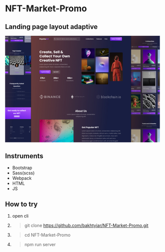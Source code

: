 # NFT-Market-Promo
## Landing page layout adaptive

![preview image](./github_preview.jpg)

## Instruments
- Bootstrap 
- Sass(scss) 
- Webpack 
- HTML
- JS

## How to try
1. open cli
2. > git clone https://github.com/bakhtyiar/NFT-Market-Promo.git
3. > cd NFT-Market-Promo
4. > npm run server